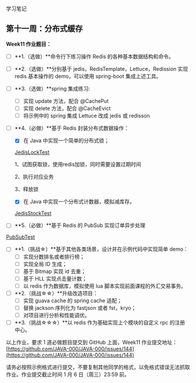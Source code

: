 学习笔记
## 第十一周：分布式缓存

**Week11 作业题目：**

- [ ]  **1.（选做）**命令行下练习操作 Redis 的各种基本数据结构和命令。
- [ ]  **2.（选做）**分别基于 jedis，RedisTemplate，Lettuce，Redission 实现 redis 基本操作的 demo，可以使用 spring-boot 集成上述工具。
- [ ]  **3.（选做）**spring 集成练习:
    - [ ]  实现 update 方法，配合 @CachePut
    - [ ]  实现 delete 方法，配合 @CacheEvict
    - [ ]  将示例中的 spring 集成 Lettuce 改成 jedis 或 redisson
- [ ]  **4.（必做）**基于 Redis 封装分布式数据操作：
    - [x]  在 Java 中实现一个简单的分布式锁；

    [JedisLockTest](https://github.com/cutieagain/JAVA-000/blob/main/homework/redis-demo/src/test/java/com/cutie/redisdemo/redistest/JedisLockTest.java)

    1、试图获取锁，使用redis加锁，同时需要设置过期时间

    2、执行对应业务

    3、释放锁

    - [x]  在 Java 中实现一个分布式计数器，模拟减库存。

    [JedisStockTest](https://github.com/cutieagain/JAVA-000/blob/main/homework/redis-demo/src/test/java/com/cutie/redisdemo/redistest/JedisStockTest.java)

- [ ]  **5.（必做）**基于 Redis 的 PubSub 实现订单异步处理

[PubSubTest](https://github.com/cutieagain/JAVA-000/blob/main/homework/redis-demo/src/test/java/com/cutie/redisdemo/redistest/PubSubTest.java)

- [ ]  **1.（挑战☆）**基于其他各类场景，设计并在示例代码中实现简单 demo：
    - [ ]  实现分数排名或者排行榜；
    - [ ]  实现全局 ID 生成；
    - [ ]  基于 Bitmap 实现 id 去重；
    - [ ]  基于 HLL 实现点击量计数；
    - [ ]  以 redis 作为数据库，模拟使用 lua 脚本实现前面课程的外汇交易事务。
- [ ]  **2.（挑战☆☆）**升级改造项目：
    - [ ]  实现 guava cache 的 spring cache 适配；
    - [ ]  替换 jackson 序列化为 fastjson 或者 fst，kryo；
    - [ ]  对项目进行分析和性能调优。
- [ ]  **3.（挑战☆☆☆）**以 redis 作为基础实现上个模块的自定义 rpc 的注册中心。

以上作业，要求 1 道必做题目提交到 GitHub 上面，Week11 作业提交地址：[https://github.com/JAVA-000/JAVA-000/issues/144](https://github.com/JAVA-000/JAVA-000/issues/144)

请务必按照示例格式进行提交，不要复制其他同学的格式，以免格式错误无法抓取作业。作业提交截止时间 1 月 6 日（周三）23:59 前。
